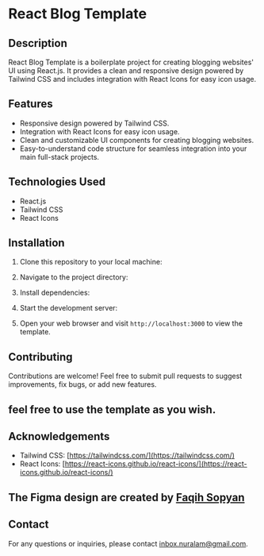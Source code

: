 # React Blog Template

## Description
React Blog Template is a boilerplate project for creating blogging websites' UI using React.js. It provides a clean and responsive design powered by Tailwind CSS and includes integration with React Icons for easy icon usage.

## Features
- Responsive design powered by Tailwind CSS.
- Integration with React Icons for easy icon usage.
- Clean and customizable UI components for creating blogging websites.
- Easy-to-understand code structure for seamless integration into your main full-stack projects.

## Technologies Used
- React.js
- Tailwind CSS
- React Icons

## Installation
1. Clone this repository to your local machine:
2. Navigate to the project directory:
3. Install dependencies:
4. Start the development server:



5. Open your web browser and visit `http://localhost:3000` to view the template.



## Contributing
Contributions are welcome! Feel free to submit pull requests to suggest improvements, fix bugs, or add new features.

## feel free to use the template as you wish.

## Acknowledgements
- Tailwind CSS: [https://tailwindcss.com/](https://tailwindcss.com/)
- React Icons: [https://react-icons.github.io/react-icons/](https://react-icons.github.io/react-icons/)


## The Figma design are created by [Faqih Sopyan](https://www.figma.com/community/file/1235152009438565697/the-blog-a-web-personal-blog)

## Contact
For any questions or inquiries, please contact [inbox.nuralam@gmail.com](mailto:inbox.nuralam@gmail.com).


